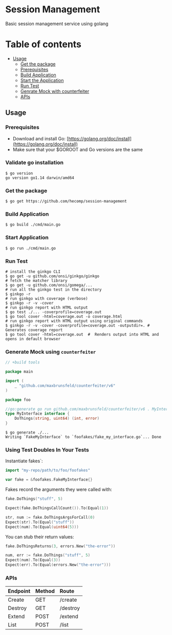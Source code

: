# Session Management

Basic session management service using golang

# Table of contents
  * [Usage](#usage)
    + [Get the package](#get-the-package)
    + [Prerequisites](#prerequisites)
    + [Build Application](#build-application)
    + [Start the Application](#start-application)
    + [Run Test](#run-test)
    + [Genrate Mock with counterfeiter](#generate-mock-using-counterfeiter)
    + [APIs](#apis)
    
    
    
## Usage
### Prerequisites
* Download and install Go: [https://golang.org/doc/install](https://golang.org/doc/install)
* Make sure that your $GOROOT and Go versions are the same

### Validate go installation 
```shell script
$ go version
go version go1.14 darwin/amd64
```

### Get the package 
```shell script
$ go get https://github.com/hecomp/session-management
```

### Build Application
```shell script
$ go build ./cmd/main.go
```

### Start Application
```shell script
$ go run ./cmd/main.go
```

### Run Test
```shell script
# install the ginkgo CLI
$ go get -u github.com/onsi/ginkgo/ginkgo 
# fetch the matcher library
$ go get -u github.com/onsi/gomega/...    
# run all the ginkgo test in the directory
$ ginkgo -r
# run ginkgo with coverage (verbose)
$ ginkgo -r -v -cover
# run ginkgo report with HTML output
$ go test ./... -coverprofile=coverage.out
$ go tool cover -html=coverage.out -o coverage.html
# run ginkgo report with HTML output using original commands
$ ginkgo -r -v -cover -coverprofile=coverage.out -outputdir=. # Generates coverage report
$ go tool cover -html=coverage.out  #  Renders output into HTML and opens in default browser
```

### Generate Mock using `counterfeiter`

```go
// +build tools

package main

import (
	_ "github.com/maxbrunsfeld/counterfeiter/v6"
)
```

```go
package foo

//go:generate go run github.com/maxbrunsfeld/counterfeiter/v6 . MyInterface
type MyInterface interface {
	DoThings(string, uint64) (int, error)
}
```

```shell script
$ go generate ./...
Writing `FakeMyInterface` to `foofakes/fake_my_interface.go`... Done
```

### Using Test Doubles In Your Tests

Instantiate fakes`:

```go
import "my-repo/path/to/foo/foofakes"

var fake = &foofakes.FakeMyInterface{}
```

Fakes record the arguments they were called with:

```go
fake.DoThings("stuff", 5)

Expect(fake.DoThingsCallCount()).To(Equal(1))

str, num := fake.DoThingsArgsForCall(0)
Expect(str).To(Equal("stuff"))
Expect(num).To(Equal(uint64(5)))
```

You can stub their return values:

```go
fake.DoThingsReturns(3, errors.New("the-error"))

num, err := fake.DoThings("stuff", 5)
Expect(num).To(Equal(3))
Expect(err).To(Equal(errors.New("the-error")))
```

### APIs
| Endpoint | Method | Route     |
| :--------| :------| :---------|
| Create   | GET    | /create   |
| Destroy  | GET    | /destroy  |
| Extend   | POST   | /extend   |
| List     | POST   | /list     |